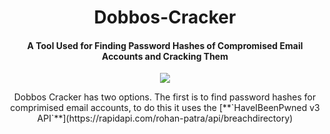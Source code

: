 <h1 align="center">Dobbos-Cracker</h1>
<h4 align="center">A Tool Used for Finding Password Hashes of Compromised Email Accounts and Cracking Them</h4>
<p align="center"><img src="https://imgur.com/QWTSmxr.jpg">
<p align="center">Dobbos Cracker has two options. The first is to find password hashes for comprimised email accounts, to do this it uses the [**`HaveIBeenPwned v3 API`**](https://rapidapi.com/rohan-patra/api/breachdirectory)
